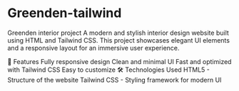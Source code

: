 # Greenden-tailwind
Greenden interior project
          A modern and stylish interior design website built using HTML and Tailwind CSS. 
          This project showcases elegant UI elements and a responsive layout for an immersive user experience.

🚀 Features
Fully responsive design
Clean and minimal UI
Fast and optimized with Tailwind CSS
Easy to customize
🛠️ Technologies Used
HTML5 - Structure of the website
Tailwind CSS - Styling framework for modern UI
